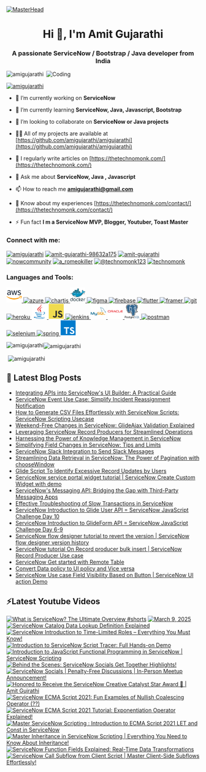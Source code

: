 
[![MasterHead](https://i.gifer.com/origin/22/22657b8a577f858827c5d46dac32cf53.gif)](https://amigujarathi.io)

<h1 align="center">Hi 👋, I'm Amit Gujarathi</h1>
<h3 align="center">A passionate ServiceNow / Bootstrap / Java developer from India</h3>
<img align="right" alt="Coding" width="400" src="https://cdn.filestackcontent.com/efbSR18hT5uRKuo0zoMA">

<p align="left"> <img src="https://komarev.com/ghpvc/?username=amigujarathi&label=Profile%20views&color=0e75b6&style=flat" alt="amigujarathi" /> </p>

<p align="left"> <a href="https://twitter.com/amigujarathi" target="blank"><img src="https://img.shields.io/twitter/follow/amigujarathi?logo=twitter&style=for-the-badge" alt="amigujarathi" /></a> </p>

- 🔭 I’m currently working on **ServiceNow**

- 🌱 I’m currently learning **ServiceNow, Java, Javascript, Bootstrap**

- 👯 I’m looking to collaborate on **ServiceNow or Java projects**

- 👨‍💻 All of my projects are available at [https://github.com/amigujarathi/amigujarathi](https://github.com/amigujarathi/amigujarathi)

- 📝 I regularly write articles on [https://thetechnomonk.com/](https://thetechnomonk.com/)

- 💬 Ask me about **ServiceNow, Java , Javascript**

- 📫 How to reach me **amigujarathi@gmail.com**

- 📄 Know about my experiences [https://thetechnomonk.com/contact/](https://thetechnomonk.com/contact/)

- ⚡ Fun fact **I m a ServiceNow MVP, Blogger, Youtuber, Toast Master**

<h3 align="left">Connect with me:</h3>
<p align="left">
<a href="https://twitter.com/amigujarathi" target="blank"><img align="center" src="https://raw.githubusercontent.com/rahuldkjain/github-profile-readme-generator/master/src/images/icons/Social/twitter.svg" alt="amigujarathi" height="30" width="40" /></a>
<a href="https://linkedin.com/in/amit-gujarathi-98632a175" target="blank"><img align="center" src="https://raw.githubusercontent.com/rahuldkjain/github-profile-readme-generator/master/src/images/icons/Social/linked-in-alt.svg" alt="amit-gujarathi-98632a175" height="30" width="40" /></a>
<a href="https://stackoverflow.com/users/amit-gujarathi" target="blank"><img align="center" src="https://raw.githubusercontent.com/rahuldkjain/github-profile-readme-generator/master/src/images/icons/Social/stack-overflow.svg" alt="amit-gujarathi" height="30" width="40" /></a>
<a href="https://www.servicenow.com/community/user/viewprofilepage/user-id/265565" target="blank"><img align="center" src="https://raw.githubusercontent.com/rahuldkjain/github-profile-readme-generator/master/src/images/icons/Social/codesandbox.svg" alt="nowcommunity" height="30" width="40" /></a>
<a href="https://instagram.com/a_romeokiller" target="blank"><img align="center" src="https://raw.githubusercontent.com/rahuldkjain/github-profile-readme-generator/master/src/images/icons/Social/instagram.svg" alt="a_romeokiller" height="30" width="40" /></a>
<a href="https://medium.com/@technomonk123" target="blank"><img align="center" src="https://raw.githubusercontent.com/rahuldkjain/github-profile-readme-generator/master/src/images/icons/Social/medium.svg" alt="@technomonk123" height="30" width="40" /></a>
<a href="https://www.youtube.com/c/technomonk" target="blank"><img align="center" src="https://raw.githubusercontent.com/rahuldkjain/github-profile-readme-generator/master/src/images/icons/Social/youtube.svg" alt="technomonk" height="30" width="40" /></a>
</p>

<h3 align="left">Languages and Tools:</h3>
<p align="left"> <a href="https://aws.amazon.com" target="_blank" rel="noreferrer"> <img src="https://raw.githubusercontent.com/devicons/devicon/master/icons/amazonwebservices/amazonwebservices-original-wordmark.svg" alt="aws" width="40" height="40"/> </a> <a href="https://azure.microsoft.com/en-in/" target="_blank" rel="noreferrer"> <img src="https://www.vectorlogo.zone/logos/microsoft_azure/microsoft_azure-icon.svg" alt="azure" width="40" height="40"/> </a> <a href="https://www.chartjs.org" target="_blank" rel="noreferrer"> <img src="https://www.chartjs.org/media/logo-title.svg" alt="chartjs" width="40" height="40"/> </a> <a href="https://www.docker.com/" target="_blank" rel="noreferrer"> <img src="https://raw.githubusercontent.com/devicons/devicon/master/icons/docker/docker-original-wordmark.svg" alt="docker" width="40" height="40"/> </a> <a href="https://www.figma.com/" target="_blank" rel="noreferrer"> <img src="https://www.vectorlogo.zone/logos/figma/figma-icon.svg" alt="figma" width="40" height="40"/> </a> <a href="https://firebase.google.com/" target="_blank" rel="noreferrer"> <img src="https://www.vectorlogo.zone/logos/firebase/firebase-icon.svg" alt="firebase" width="40" height="40"/> </a> <a href="https://flutter.dev" target="_blank" rel="noreferrer"> <img src="https://www.vectorlogo.zone/logos/flutterio/flutterio-icon.svg" alt="flutter" width="40" height="40"/> </a> <a href="https://www.framer.com/" target="_blank" rel="noreferrer"> <img src="https://www.vectorlogo.zone/logos/framer/framer-icon.svg" alt="framer" width="40" height="40"/> </a> <a href="https://git-scm.com/" target="_blank" rel="noreferrer"> <img src="https://www.vectorlogo.zone/logos/git-scm/git-scm-icon.svg" alt="git" width="40" height="40"/> </a> <a href="https://heroku.com" target="_blank" rel="noreferrer"> <img src="https://www.vectorlogo.zone/logos/heroku/heroku-icon.svg" alt="heroku" width="40" height="40"/> </a> <a href="https://www.java.com" target="_blank" rel="noreferrer"> <img src="https://raw.githubusercontent.com/devicons/devicon/master/icons/java/java-original.svg" alt="java" width="40" height="40"/> </a> <a href="https://developer.mozilla.org/en-US/docs/Web/JavaScript" target="_blank" rel="noreferrer"> <img src="https://raw.githubusercontent.com/devicons/devicon/master/icons/javascript/javascript-original.svg" alt="javascript" width="40" height="40"/> </a> <a href="https://www.jenkins.io" target="_blank" rel="noreferrer"> <img src="https://www.vectorlogo.zone/logos/jenkins/jenkins-icon.svg" alt="jenkins" width="40" height="40"/> </a> <a href="https://www.mysql.com/" target="_blank" rel="noreferrer"> <img src="https://raw.githubusercontent.com/devicons/devicon/master/icons/mysql/mysql-original-wordmark.svg" alt="mysql" width="40" height="40"/> </a> <a href="https://www.oracle.com/" target="_blank" rel="noreferrer"> <img src="https://raw.githubusercontent.com/devicons/devicon/master/icons/oracle/oracle-original.svg" alt="oracle" width="40" height="40"/> </a> <a href="https://www.postgresql.org" target="_blank" rel="noreferrer"> <img src="https://raw.githubusercontent.com/devicons/devicon/master/icons/postgresql/postgresql-original-wordmark.svg" alt="postgresql" width="40" height="40"/> </a> <a href="https://postman.com" target="_blank" rel="noreferrer"> <img src="https://www.vectorlogo.zone/logos/getpostman/getpostman-icon.svg" alt="postman" width="40" height="40"/> </a> <a href="https://www.selenium.dev" target="_blank" rel="noreferrer"> <img src="https://raw.githubusercontent.com/detain/svg-logos/780f25886640cef088af994181646db2f6b1a3f8/svg/selenium-logo.svg" alt="selenium" width="40" height="40"/> </a> <a href="https://spring.io/" target="_blank" rel="noreferrer"> <img src="https://www.vectorlogo.zone/logos/springio/springio-icon.svg" alt="spring" width="40" height="40"/> </a> <a href="https://www.typescriptlang.org/" target="_blank" rel="noreferrer"> <img src="https://raw.githubusercontent.com/devicons/devicon/master/icons/typescript/typescript-original.svg" alt="typescript" width="40" height="40"/> </a> </p>



<p><img align="left" src="https://github-readme-stats.vercel.app/api/top-langs?username=amigujarathi&show_icons=true&locale=en&layout=compact" alt="amigujarathi" /></p>
<p><img align="center" src="https://github-readme-streak-stats.herokuapp.com/?user=amigujarathi&" alt="amigujarathi" /></p>
<p>&nbsp;<img align="center" src="https://github-readme-stats.vercel.app/api?username=amigujarathi&show_icons=true&locale=en" alt="amigujarathi" /></p>


## 📕 Latest Blog Posts
<!-- BLOG-POST-LIST:START -->
- [Integrating APIs into ServiceNow&#39;s UI Builder: A Practical Guide](https://www.servicenow.com/community/next-experience-articles/integrating-apis-into-servicenow-s-ui-builder-a-practical-guide/ta-p/2974286)
- [ServiceNow Event Use Case: Simplify Incident Reassignment Notification](https://www.servicenow.com/community/now-platform-articles/servicenow-event-use-case-simplify-incident-reassignment/ta-p/2930690)
- [How to Generate CSV Files Effortlessly with ServiceNow Scripts: ServiceNow Scripting Usecase](https://www.servicenow.com/community/now-platform-articles/how-to-generate-csv-files-effortlessly-with-servicenow-scripts/ta-p/2926344)
- [Weekend-Free Changes in ServiceNow: GlideAjax Validation Explained](https://www.servicenow.com/community/itsm-articles/weekend-free-changes-in-servicenow-glideajax-validation/ta-p/2890616)
- [Leveraging ServiceNow Record Producers for Streamlined Operations](https://www.servicenow.com/community/itsm-articles/leveraging-servicenow-record-producers-for-streamlined/ta-p/2877121)
- [Harnessing the Power of Knowledge Management in ServiceNow](https://www.servicenow.com/community/itsm-articles/harnessing-the-power-of-knowledge-management-in-servicenow/ta-p/2858772)
- [Simplifying Field Changes in ServiceNow: Tips and Limits](https://www.servicenow.com/community/developer-articles/simplifying-field-changes-in-servicenow-tips-and-limits/ta-p/2855767)
- [ServiceNow Slack Integration to Send Slack Messages](https://www.servicenow.com/community/developer-articles/servicenow-slack-integration-to-send-slack-messages/ta-p/2837954)
- [Streamlining Data Retrieval in ServiceNow: The Power of Pagination with chooseWindow](https://www.servicenow.com/community/developer-articles/streamlining-data-retrieval-in-servicenow-the-power-of/ta-p/2827351)
- [Glide Script To Identify Excessive Record Updates by Users](https://www.servicenow.com/community/developer-articles/glide-script-to-identify-excessive-record-updates-by-users/ta-p/2827660)
- [ServiceNow service portal widget tutorial | ServiceNow Create Custom Widget with demo](https://www.servicenow.com/community/developer-articles/servicenow-service-portal-widget-tutorial-servicenow-create/ta-p/2373674)
- [ServiceNow&#39;s Messaging API: Bridging the Gap with Third-Party Messaging Apps](https://www.servicenow.com/community/developer-articles/servicenow-s-messaging-api-bridging-the-gap-with-third-party/ta-p/2670861)
- [Effective Troubleshooting of Slow Transactions in ServiceNow](https://www.servicenow.com/community/developer-articles/effective-troubleshooting-of-slow-transactions-in-servicenow/ta-p/2748206)
- [ServiceNow Introduction to Glide User API = ServiceNow JavaScript Challenge Day 10](https://www.servicenow.com/community/developer-articles/servicenow-introduction-to-glide-user-api-servicenow-javascript/ta-p/2388703)
- [ServiceNow Introduction to GlideForm API = ServiceNow JavaScript Challenge Day 6-9](https://www.servicenow.com/community/developer-articles/servicenow-introduction-to-glideform-api-servicenow-javascript/ta-p/2388700)
- [ServiceNow flow designer tutorial to revert the version | ServiceNow flow designer version history](https://www.servicenow.com/community/developer-articles/servicenow-flow-designer-tutorial-to-revert-the-version/ta-p/2373668)
- [ServiceNow tutorial On Record producer bulk insert | ServiceNow Record Producer Use case](https://www.servicenow.com/community/developer-articles/servicenow-tutorial-on-record-producer-bulk-insert-servicenow/ta-p/2373662)
- [ServiceNow Get started with Remote Table](https://www.servicenow.com/community/developer-articles/servicenow-get-started-with-remote-table/ta-p/2373659)
- [Convert Data policy to UI policy and Vice versa](https://www.servicenow.com/community/developer-articles/convert-data-policy-to-ui-policy-and-vice-versa/ta-p/2367689)
- [ServiceNow Use case Field Visibility Based on Button | ServiceNow UI action Demo](https://www.servicenow.com/community/developer-articles/servicenow-use-case-field-visibility-based-on-button-servicenow/ta-p/2362758)
<!-- BLOG-POST-LIST:END -->


## ⚡Latest Youtube Videos

<!-- BEGIN YOUTUBE-CARDS -->
[![What is ServiceNow? The Ultimate Overview #shorts](https://ytcards.demolab.com/?id=EE4GWBMf8Z0&title=What+is+ServiceNow%3F+The+Ultimate+Overview+%23shorts&lang=en&timestamp=1741545015&background_color=%230d1117&title_color=%23ffffff&stats_color=%23dedede&max_title_lines=1&width=250&border_radius=5 "What is ServiceNow? The Ultimate Overview #shorts")](https://www.youtube.com/watch?v=EE4GWBMf8Z0)
[![March 9, 2025](https://ytcards.demolab.com/?id=740yLKDAhmY&title=March+9%2C+2025&lang=en&timestamp=1741510616&background_color=%230d1117&title_color=%23ffffff&stats_color=%23dedede&max_title_lines=1&width=250&border_radius=5 "March 9, 2025")](https://www.youtube.com/watch?v=740yLKDAhmY)
[![ServiceNow Catalog Data Lookup Definition Explained](https://ytcards.demolab.com/?id=DDQlJteNxhI&title=ServiceNow+Catalog+Data+Lookup+Definition+Explained&lang=en&timestamp=1741098606&background_color=%230d1117&title_color=%23ffffff&stats_color=%23dedede&max_title_lines=1&width=250&border_radius=5 "ServiceNow Catalog Data Lookup Definition Explained")](https://www.youtube.com/watch?v=DDQlJteNxhI)
[![ServiceNow Introduction to Time-Limited Roles – Everything You Must Know!](https://ytcards.demolab.com/?id=5RyuxcdYCyo&title=ServiceNow+Introduction+to+Time-Limited+Roles+%E2%80%93+Everything+You+Must+Know%21&lang=en&timestamp=1739802634&background_color=%230d1117&title_color=%23ffffff&stats_color=%23dedede&max_title_lines=1&width=250&border_radius=5 "ServiceNow Introduction to Time-Limited Roles – Everything You Must Know!")](https://www.youtube.com/watch?v=5RyuxcdYCyo)
[![Introduction to ServiceNow Script Tracer: Full Hands-on Demo](https://ytcards.demolab.com/?id=CUxWWiHS8OE&title=Introduction+to+ServiceNow+Script+Tracer%3A+Full+Hands-on+Demo&lang=en&timestamp=1739212206&background_color=%230d1117&title_color=%23ffffff&stats_color=%23dedede&max_title_lines=1&width=250&border_radius=5 "Introduction to ServiceNow Script Tracer: Full Hands-on Demo")](https://www.youtube.com/watch?v=CUxWWiHS8OE)
[![Introduction to JavaScript Functional Programming in ServiceNow | ServiceNow Scripting](https://ytcards.demolab.com/?id=9LHI4oU6hjA&title=Introduction+to+JavaScript+Functional+Programming+in+ServiceNow+%7C+ServiceNow+Scripting&lang=en&timestamp=1738679408&background_color=%230d1117&title_color=%23ffffff&stats_color=%23dedede&max_title_lines=1&width=250&border_radius=5 "Introduction to JavaScript Functional Programming in ServiceNow | ServiceNow Scripting")](https://www.youtube.com/watch?v=9LHI4oU6hjA)
[![Behind the Scenes: ServiceNow Socials Get Together Highlights!](https://ytcards.demolab.com/?id=Mj3NIgz8QG4&title=Behind+the+Scenes%3A+ServiceNow+Socials+Get+Together+Highlights%21&lang=en&timestamp=1736829906&background_color=%230d1117&title_color=%23ffffff&stats_color=%23dedede&max_title_lines=1&width=250&border_radius=5 "Behind the Scenes: ServiceNow Socials Get Together Highlights!")](https://www.youtube.com/watch?v=Mj3NIgz8QG4)
[![ServiceNow Socials | Penalty-Free Discussions | In-Person Meetup Announcement!](https://ytcards.demolab.com/?id=XEX5AGq41tE&title=ServiceNow+Socials+%7C+Penalty-Free+Discussions+%7C+In-Person+Meetup+Announcement%21&lang=en&timestamp=1732512606&background_color=%230d1117&title_color=%23ffffff&stats_color=%23dedede&max_title_lines=1&width=250&border_radius=5 "ServiceNow Socials | Penalty-Free Discussions | In-Person Meetup Announcement!")](https://www.youtube.com/watch?v=XEX5AGq41tE)
[![Honored to Receive the ServiceNow Creative Catalyst Star Award 🎉 | Amit Gujrathi](https://ytcards.demolab.com/?id=_bXj6Vbrd-U&title=Honored+to+Receive+the+ServiceNow+Creative+Catalyst+Star+Award+%F0%9F%8E%89+%7C+Amit+Gujrathi&lang=en&timestamp=1732426227&background_color=%230d1117&title_color=%23ffffff&stats_color=%23dedede&max_title_lines=1&width=250&border_radius=5 "Honored to Receive the ServiceNow Creative Catalyst Star Award 🎉 | Amit Gujrathi")](https://www.youtube.com/watch?v=_bXj6Vbrd-U)
[![ServiceNow ECMA Script 2021: Fun Examples of Nullish Coalescing Operator (??)](https://ytcards.demolab.com/?id=R67p2saWolw&title=ServiceNow+ECMA+Script+2021%3A+Fun+Examples+of+Nullish+Coalescing+Operator+%28%3F%3F%29&lang=en&timestamp=1718893807&background_color=%230d1117&title_color=%23ffffff&stats_color=%23dedede&max_title_lines=1&width=250&border_radius=5 "ServiceNow ECMA Script 2021: Fun Examples of Nullish Coalescing Operator (??)")](https://www.youtube.com/watch?v=R67p2saWolw)
[![ServiceNow ECMA Script 2021 Tutorial: Exponentiation Operator Explained!](https://ytcards.demolab.com/?id=BwOOYzHtsTc&title=ServiceNow+ECMA+Script+2021+Tutorial%3A+Exponentiation+Operator+Explained%21&lang=en&timestamp=1718289007&background_color=%230d1117&title_color=%23ffffff&stats_color=%23dedede&max_title_lines=1&width=250&border_radius=5 "ServiceNow ECMA Script 2021 Tutorial: Exponentiation Operator Explained!")](https://www.youtube.com/watch?v=BwOOYzHtsTc)
[![Master ServiceNow Scripting : Introduction to ECMA Script 2021 LET and Const in ServiceNow](https://ytcards.demolab.com/?id=7wHaALR4QbE&title=Master+ServiceNow+Scripting+%3A+Introduction+to+ECMA+Script+2021+LET+and+Const+in+ServiceNow&lang=en&timestamp=1717684207&background_color=%230d1117&title_color=%23ffffff&stats_color=%23dedede&max_title_lines=1&width=250&border_radius=5 "Master ServiceNow Scripting : Introduction to ECMA Script 2021 LET and Const in ServiceNow")](https://www.youtube.com/watch?v=7wHaALR4QbE)
[![Master Inheritance in ServiceNow Scripting | Everything You Need to Know About Inheritance!](https://ytcards.demolab.com/?id=jq8_vd0P2S8&title=Master+Inheritance+in+ServiceNow+Scripting+%7C+Everything+You+Need+to+Know+About+Inheritance%21&lang=en&timestamp=1717079408&background_color=%230d1117&title_color=%23ffffff&stats_color=%23dedede&max_title_lines=1&width=250&border_radius=5 "Master Inheritance in ServiceNow Scripting | Everything You Need to Know About Inheritance!")](https://www.youtube.com/watch?v=jq8_vd0P2S8)
[![ServiceNow Function Fields Explained: Real-Time Data Transformations](https://ytcards.demolab.com/?id=paZrG9hfmxs&title=ServiceNow+Function+Fields+Explained%3A+Real-Time+Data+Transformations&lang=en&timestamp=1716474606&background_color=%230d1117&title_color=%23ffffff&stats_color=%23dedede&max_title_lines=1&width=250&border_radius=5 "ServiceNow Function Fields Explained: Real-Time Data Transformations")](https://www.youtube.com/watch?v=paZrG9hfmxs)
[![ServiceNow Call Subflow from Client Script | Master Client-Side Subflows Effortlessly!](https://ytcards.demolab.com/?id=j7DxzICat0E&title=ServiceNow+Call+Subflow+from+Client+Script+%7C+Master+Client-Side+Subflows+Effortlessly%21&lang=en&timestamp=1715265007&background_color=%230d1117&title_color=%23ffffff&stats_color=%23dedede&max_title_lines=1&width=250&border_radius=5 "ServiceNow Call Subflow from Client Script | Master Client-Side Subflows Effortlessly!")](https://www.youtube.com/watch?v=j7DxzICat0E)
<!-- END YOUTUBE-CARDS -->

